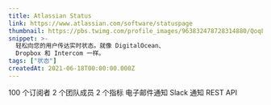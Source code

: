 ```yaml
---
title: Atlassian Status
link: https://www.atlassian.com/software/statuspage
thumbnail: https://pbs.twimg.com/profile_images/963832478728314880/QoqF8Db1_400x400.jpg
snippet: >-
  轻松向您的用户传达实时状态。就像 DigitalOcean、
  Dropbox 和 Intercom 一样。
tags: ["状态"]
createdAt: 2021-06-18T00:00:00.000Z
---
```

100 个订阅者
2 个团队成员
2 个指标
电子邮件通知
Slack 通知
REST API